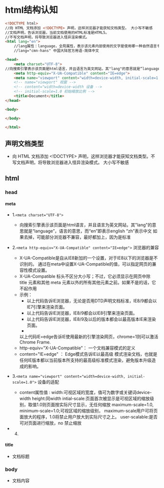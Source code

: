 # html结构认知

```html
<!DOCTYPE html>
//向 HTML 文档添加 <!DOCTYPE> 声明，这样浏览器才能获知文档类型。 大小写不敏感
//文档声明，告诉浏览器，当前文档使用的HTML标准是HTML5。
//不写文档声明，将导致浏览器进入怪异渲染模式。
<html lang="en">
    //lang属性：language，全局属性，表示该元素内部使用的文字是使用哪一种自然语言书写而成的。
    //lang="cmn-hans" 中国大陆官方用语-简体中文

<head>
    <meta charset="UTF-8">
//向搜索引擎表示该页面是html语言，并且语言为英文网站，其"lang"的意思就是“language”，语言的意思，而“en”即表示english “zh”表示中文 如果去掉，可能部分浏览器不兼容，最好都加上，因为是标准
    <meta http-equiv="X-UA-Compatible" content="IE=edge">
    <meta name="viewport" content="width=device-width, initial-scale=1.0">
    <!-- name="viewport" 视窗 -->
    <!-- content="width=device-width 设备 -->
    <!-- initial-scale=1.0 初始缩放比例 -->
    <title>Document</title>
</head>

<body>

</body>

</html>

```



## <!DOCTYPE html> 声明文档类型
- 向 HTML 文档添加 <!DOCTYPE> 声明，这样浏览器才能获知文档类型。不写文档声明，将导致浏览器进入怪异渲染模式。 大小写不敏感
## html 
### head
#### meta
- 1.`<meta charset="UTF-8">` 
    - 向搜索引擎表示该页面是html语言，并且语言为英文网站，其"lang"的意思就是“language”，语言的意思，而“en”即表示english “zh”表示中文 如果去掉，可能部分浏览器不兼容，最好都加上，因为是标准

- 2.`<meta http-equiv="X-UA-Compatible" content="IE=edge">` 浏览器的兼容
    - X-UA-Compatible是自从IE8新加的一个设置，对于IE8以下的浏览器是不识别的。 通过在meta中设置X-UA-Compatible的值，可以指定网页的兼容性模式设置。
    - X-UA-Compatible 标头不区分大小写；不过，它必须显示在网页中除 title 元素和其他 meta 元素以外的所有其他元素之前。如果不是的话，它不起作用
    - 示例：
        - <meta http-equiv="X-UA-Compatible" content="IE=7">  
            以上代码告诉IE浏览器，无论是否用DTD声明文档标准，IE8/9都会以IE7引擎来渲染页面。  
        - <meta http-equiv="X-UA-Compatible" content="IE=8">  
            以上代码告诉IE浏览器，IE8/9都会以IE8引擎来渲染页面。  
        - <meta http-equiv="X-UA-Compatible" content="IE=edge">  
            以上代码告诉IE浏览器，IE8/9及以后的版本都会以最高版本IE来渲染页面。  
        - <meta http-equiv="X-UA-Compatible" content="IE=7,IE=9">  
        <meta http-equiv="X-UA-Compatible" content="IE=7,9">  
        <meta http-equiv="X-UA-Compatible" content="IE=Edge,chrome=1">
            以上代码IE=edge告诉IE使用最新的引擎渲染网页，chrome=1则可以激活Chrome Frame.
    - http-equiv="X-UA-Compatible"： 一个文档兼容模式的定义
    - content="IE=edge" ： Edge模式告诉IE以最高级 模式渲染文档，也就是任何IE版本都以当前版本所支持的最高级标准模式渲染，避免版本升级造成的影响。
- 3.`<meta name="viewport" content="width=device-width, initial-scale=1.0">` 设备的适配
  - content属性值 :
     width:可视区域的宽度，值可为数字或关键词device-width
     height:同width
     intial-scale:页面首次被显示是可视区域的缩放级别，取值1.0则页面按实际尺寸显示，无任何缩放
     maximum-scale=1.0, minimum-scale=1.0;可视区域的缩放级别，
     maximum-scale用户可将页面放大的程序，1.0将禁止用户放大到实际尺寸之上。
     user-scalable:是否可对页面进行缩放，no 禁止缩放
- 4.
#### title 
- 文档标题
### body
- 文档内容